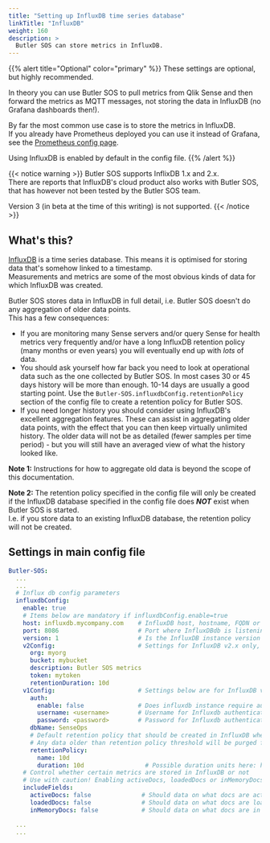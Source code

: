 ```yaml
---
title: "Setting up InfluxDB time series database"
linkTitle: "InfluxDB"
weight: 160
description: >
  Butler SOS can store metrics in InfluxDB.
---
```


{{% alert title="Optional" color="primary" %}}
These settings are optional, but highly recommended.

In theory you can use Butler SOS to pull metrics from Qlik Sense and then forward the metrics as MQTT messages, not storing the data in InfluxDB (no Grafana dashboards then!).

By far the most common use case is to store the metrics in InfluxDB.  
If you already have Prometheus deployed you can use it instead of Grafana, see the [Prometheus config page](/docs/getting_started/setup/prometheus/).

Using InfluxDB is enabled by default in the config file.
{{% /alert %}}

{{< notice warning >}}
Butler SOS supports InflixDB 1.x and 2.x.  
There are reports that InfluxDB's cloud product also works with Butler SOS, that has however not been tested by the Butler SOS team.

Version 3 (in beta at the time of this writing) is not supported.
{{< /notice >}}

## What's this?

[InfluxDB](https://www.influxdata.com/get-influxdb/) is a time series database. This means it is optimised for storing data that's somehow linked to a timestamp.  
Measurements and metrics are some of the most obvious kinds of data for which InfluxDB was created.

Butler SOS stores data in InfluxDB in full detail, i.e. Butler SOS doesn't do any aggregation of older data points.  
This has a few consequences:

- If you are monitoring many Sense servers and/or query Sense for health metrics very frequently and/or have a long InfluxDB retention policy (many months or even years) you will eventually end up with *lots* of data.
- You should ask yourself how far back you need to look at operational data such as the one collected by Butler SOS. In most cases 30 or 45 days history will be more than enough. 10-14 days are usually a good starting point. Use the `Butler-SOS.influxdbConfig.retentionPolicy` section of the config file to create a retention policy for Butler SOS.
- If you need longer history you should consider using InfluxDB's excellent aggregation features. These can assist in aggregating older data points, with the effect that you can then keep virtually unlimited history. The older data will not be as detailed (fewer samples per time period) - but you will still have an averaged view of what the history looked like.

**Note 1:** Instructions for how to aggregate old data is beyond the scope of this documentation.

**Note 2:** The retention policy specified in the config file will only be created if the InfluxDB database specified in the config file does ***NOT*** exist when Butler SOS is started.  
I.e. if you store data to an existing InfluxDB database, the retention policy will not be created.

## Settings in main config file

```yaml
Butler-SOS:
  ...
  ...
  # Influx db config parameters
  influxdbConfig:
    enable: true
    # Items below are mandatory if influxdbConfig.enable=true
    host: influxdb.mycompany.com    # InfluxDB host, hostname, FQDN or IP address
    port: 8086                      # Port where InfluxDBdb is listening, usually 8086
    version: 1                      # Is the InfluxDB instance version 1.x or 2.x? Valid values are 1 or 2
    v2Config:                       # Settings for InfluxDB v2.x only, i.e. Butler-SOS.influxdbConfig.version=2
      org: myorg
      bucket: mybucket
      description: Butler SOS metrics
      token: mytoken
      retentionDuration: 10d
    v1Config:                       # Settings below are for InfluxDB v1.x only, i.e. Butler-SOS.influxdbConfig.version=1
      auth:
        enable: false               # Does influxdb instance require authentication (true/false)?
        username: <username>        # Username for Influxdb authentication. Mandatory if auth.enable=true
        password: <password>        # Password for Influxdb authentication. Mandatory if auth.enable=true
      dbName: SenseOps
      # Default retention policy that should be created in InfluxDB when Butler SOS creates a new database there. 
      # Any data older than retention policy threshold will be purged from InfluxDB.
      retentionPolicy:
        name: 10d
        duration: 10d                 # Possible duration units here: https://docs.influxdata.com/influxdb/v1.8/query_language/spec/#durations
    # Control whether certain metrics are stored in InfluxDB or not
    # Use with caution! Enabling activeDocs, loadedDocs or inMemoryDocs may result in lots of data sent to InfluxDB.
    includeFields:
      activeDocs: false              # Should data on what docs are active be stored in Influxdb (true/false)? 
      loadedDocs: false              # Should data on what docs are loaded be stored in Influxdb (true/false)?
      inMemoryDocs: false            # Should data on what docs are in memory be stored in Influxdb (true/false)?

  ...
  ...
```
